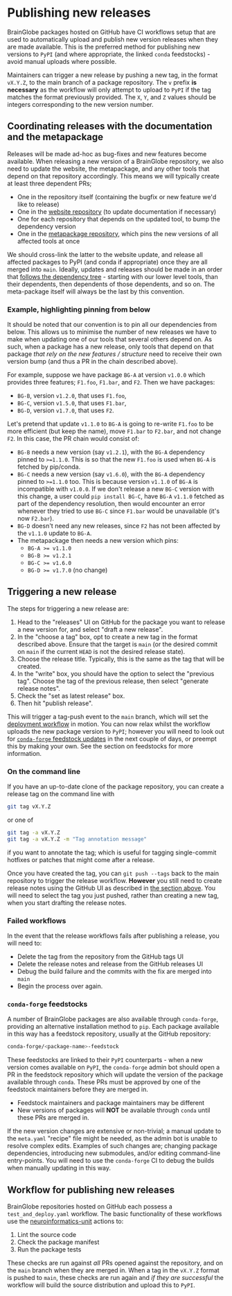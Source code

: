 # Publishing new releases

BrainGlobe packages hosted on GitHub have CI workflows setup that are used to automatically upload and publish new version releases when they are made available.
This is the preferred method for publishing new versions to `PyPI` (and where appropriate, the linked `conda` feedstocks) - avoid manual uploads where possible.

Maintainers can trigger a new release by pushing a new tag, in the format `vX.Y.Z`, to the main branch of a package repository.
The `v` prefix **is necessary** as the workflow will only attempt to upload to `PyPI` if the tag matches the format previously provided.
The `X`, `Y`, and `Z` values should be integers corresponding to the new version number.

## Coordinating releases with the documentation and the metapackage

Releases will be made ad-hoc as bug-fixes and new features become available.
When releasing a new version of a BrainGlobe repository, we also need to update the website, the metapackage, and any other tools that depend on that repository accordingly.
This means we will typically create at least three dependent PRs;

- One in the repository itself (containing the bugfix or new feature we'd like to release)
- One in the [website repository](https://github.com/brainglobe/brainglobe.github.io) (to update documentation if necessary)
- One for each repository that depends on the updated tool, to bump the dependency version
- One in the [metapackage repository](https://github.com/brainglobe/brainglobe-meta), which pins the new versions of all affected tools at once

We should cross-link the latter to the website update, and release all affected packages to PyPI (and conda if appropriate) once they are all merged into `main`.
Ideally, updates and releases should be made in an order that [follows the dependency tree](<project:repositories/brainglobe-meta/index.md#dependency-tree>) - starting with our lower level tools, than their dependents, then dependents of those dependents, and so on.
The meta-package itself will always be the last by this convention.

### Example, highlighting pinning from below

It should be noted that our convention is to pin all our dependencies from below.
This allows us to minimise the number of new releases we have to make when updating one of our tools that several others depend on.
As such, when a package has a new release, only tools that depend on that package *that rely on the new features / structure* need to receive their own version bump (and thus a PR in the chain described above).

For example, suppose we have package `BG-A` at version `v1.0.0` which provides three features; `F1.foo`, `F1.bar`, and `F2`.
Then we have packages:

- `BG-B`, version `v1.2.0`, that uses `F1.foo`,
- `BG-C`, version `v1.5.0`, that uses `F1.bar`,
- `BG-D`, version `v1.7.0`, that uses `F2`.

Let's pretend that update `v1.1.0` to `BG-A` is going to re-write `F1.foo` to be more efficient (but keep the name), move `F1.bar` to `F2.bar`, and not change `F2`.
In this case, the PR chain would consist of:

- `BG-B` needs a new version (say `v1.2.1`), with the `BG-A` dependency pinned to `>=1.1.0`. This is so that the new `F1.foo` is used when `BG-A` is fetched by pip/conda.
- `BG-C` needs a new version (say `v1.6.0`), with the `BG-A` dependency pinned to `>=1.1.0` too. This is because version `v1.1.0` of `BG-A` is incompatible with `v1.0.0`. If we don't release a new `BG-C` version with this change, a user could `pip install BG-C`, have `BG-A` `v1.1.0` fetched as part of the dependency resolution, then would encounter an error whenever they tried to use `BG-C` since `F1.bar` would be unavailable (it's now `F2.bar`).
- `BG-D` doesn't need any new releases, since `F2` has not been affected by the `v1.1.0` update to `BG-A`.
- The metapackage then needs a new version which pins:
  - `BG-A >= v1.1.0`
  - `BG-B >= v1.2.1`
  - `BG-C >= v1.6.0`
  - `BG-D >= v1.7.0` (no change)

## Triggering a new release

The steps for triggering a new release are:

1. Head to the "releases" UI on GitHub for the package you want to release a new version for, and select "draft a new release".
2. In the "choose a tag" box, opt to create a new tag in the format described above. Ensure that the target is `main` (or the desired commit on `main` if the current `HEAD` is not the desired release state).
3. Choose the release title. Typically, this is the same as the tag that will be created.
4. In the "write" box, you should have the option to select the "previous tag". Choose the tag of the previous release, then select "generate release notes".
5. Check the "set as latest release" box.
6. Then hit "publish release".

This will trigger a tag-push event to the `main` branch, which will set the [deployment workflow](#workflow-for-publishing-new-releases) in motion.
You can now relax whilst the workflow uploads the new package version to `PyPI`; however you will need to look out for [`conda-forge` feedstock updates](#conda-forge-feedstocks) in the next couple of days, or preempt this by making your own.
See the section on feedstocks for more information.

### On the command line

If you have an up-to-date clone of the package repository, you can create a release tag on the command line with

```sh
git tag vX.Y.Z 
```

or one of

```sh
git tag -a vX.Y.Z
git tag -a vX.Y.Z -m "Tag annotation message"
```

if you want to annotate the tag; which is useful for tagging single-commit hotfixes or patches that might come after a release.

Once you have created the tag, you can `git push --tags` back to the main repository to trigger the release workflow.
**However** you still need to create release notes using the GitHub UI as described in [the section above](#triggering-a-new-release).
You will need to select the tag you just pushed, rather than creating a new tag, when you start drafting the release notes.

### Failed workflows

In the event that the release workflows fails after publishing a release, you will need to:

- Delete the tag from the repository from the GitHub tags UI
- Delete the release notes and release from the GitHub releases UI
- Debug the build failure and the commits with the fix are merged into `main`
- Begin the process over again.

### `conda-forge` feedstocks

A number of BrainGlobe packages are also available through `conda-forge`, providing an alternative installation method to `pip`.
Each package available in this way has a feedstock repository, usually at the GitHub repository:

```sh
conda-forge/<package-name>-feedstock
```

These feedstocks are linked to their `PyPI` counterparts - when a new version comes available on `PyPI`, the `conda-forge` admin bot should open a PR in the feedstock repository which will update the version of the package available through `conda`.
These PRs must be approved by one of the feedstock maintainers before they are merged in.

- Feedstock maintainers and package maintainers may be different
- New versions of packages will **NOT** be available through `conda` until these PRs are merged in.

If the new version changes are extensive or non-trivial; a manual update to the `meta.yaml` "recipe" file might be needed, as the admin bot is unable to resolve complex edits.
Examples of such changes are; changing package dependencies, introducing new submodules, and/or editing command-line entry-points.
You will need to use the `conda-forge` CI to debug the builds when manually updating in this way.

## Workflow for publishing new releases

BrainGlobe repositories hosted on GitHub each possess a `test_and_deploy.yaml` workflow.
The basic functionality of these workflows use the [neuroinformatics-unit](https://github.com/neuroinformatics-unit/actions) actions to:

1. Lint the source code
1. Check the package manifest
1. Run the package tests

These checks are run against *all* PRs opened against the repository, and on the `main` branch when they are merged in.
When a tag in the `vX.Y.Z` format is pushed to `main`, these checks are run again and *if they are successful* the workflow will build the source distribution and upload this to `PyPI`.
